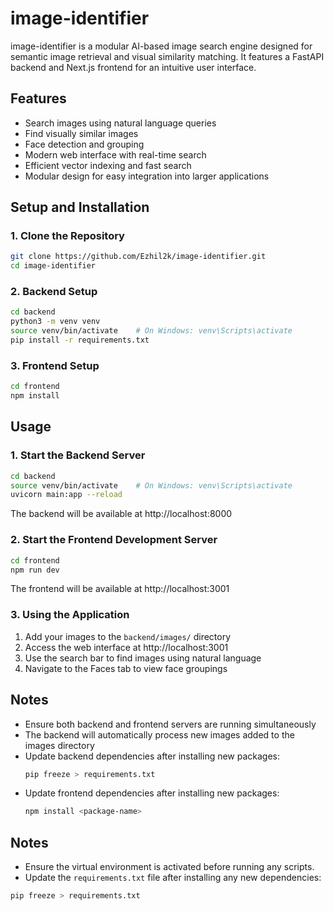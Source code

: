 # image-identifier

image-identifier is a modular AI-based image search engine designed for semantic image retrieval and visual similarity matching. It features a FastAPI backend and Next.js frontend for an intuitive user interface.

## Features

- Search images using natural language queries
- Find visually similar images
- Face detection and grouping
- Modern web interface with real-time search
- Efficient vector indexing and fast search
- Modular design for easy integration into larger applications

## Setup and Installation

### 1. Clone the Repository

```bash
git clone https://github.com/Ezhil2k/image-identifier.git
cd image-identifier
```

### 2. Backend Setup

```bash
cd backend
python3 -m venv venv
source venv/bin/activate    # On Windows: venv\Scripts\activate
pip install -r requirements.txt
```

### 3. Frontend Setup

```bash
cd frontend
npm install
```

## Usage

### 1. Start the Backend Server

```bash
cd backend
source venv/bin/activate    # On Windows: venv\Scripts\activate
uvicorn main:app --reload
```

The backend will be available at http://localhost:8000

### 2. Start the Frontend Development Server

```bash
cd frontend
npm run dev
```

The frontend will be available at http://localhost:3001

### 3. Using the Application

1. Add your images to the `backend/images/` directory
2. Access the web interface at http://localhost:3001
3. Use the search bar to find images using natural language
4. Navigate to the Faces tab to view face groupings

## Notes

- Ensure both backend and frontend servers are running simultaneously
- The backend will automatically process new images added to the images directory
- Update backend dependencies after installing new packages:
  ```bash
  pip freeze > requirements.txt
  ```
- Update frontend dependencies after installing new packages:
  ```bash
  npm install <package-name>
  ```

## Notes

- Ensure the virtual environment is activated before running any scripts.
- Update the `requirements.txt` file after installing any new dependencies:

```bash
pip freeze > requirements.txt
```